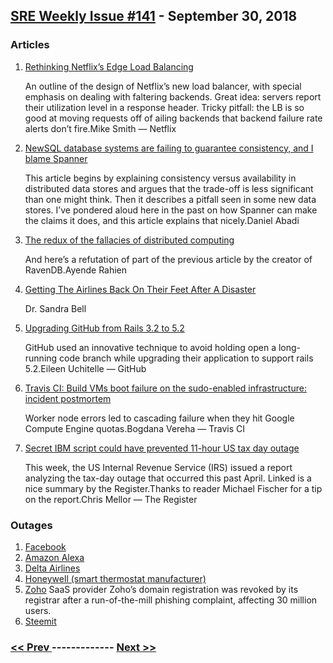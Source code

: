 ## [SRE Weekly Issue #141](https://sreweekly.com/sre-weekly-issue-141/) - September 30, 2018
### Articles

1. [Rethinking Netflix’s Edge Load Balancing](https://medium.com/netflix-techblog/netflix-edge-load-balancing-695308b5548c?source=rss----2615bd06b42e---4)

    An outline of the design of Netflix’s new load balancer, with special emphasis on dealing with faltering backends. Great idea: servers report their utilization level in a response header. Tricky pitfall: the LB is so good at moving requests off of ailing backends that backend failure rate alerts don’t fire.Mike Smith — Netflix
1. [NewSQL database systems are failing to guarantee consistency, and I blame Spanner](http://dbmsmusings.blogspot.com/2018/09/newsql-database-systems-are-failing-to.html)

    This article begins by explaining consistency versus availability in distributed data stores and argues that the trade-off is less significant than one might think. Then it describes a pitfall seen in some new data stores. I’ve pondered aloud here in the past on how Spanner can make the claims it does, and this article explains that nicely.Daniel Abadi
1. [The redux of the fallacies of distributed computing](https://ayende.com/blog/184545-A/the-redux-of-the-fallacies-of-distributed-computing?Key=ca5e02d1-378a-4189-b231-85b509071c44)

    And here’s a refutation of part of the previous article by the creator of RavenDB.Ayende Rahien
1. [Getting The Airlines Back On Their Feet After A Disaster](https://www.informationsecuritybuzz.com/articles/getting-the-airlines-back-on-their-feet-after-a-disaster/)

    Dr. Sandra Bell
1. [Upgrading GitHub from Rails 3.2 to 5.2](https://githubengineering.com/upgrading-github-from-rails-3-2-to-5-2/)

    GitHub used an innovative technique to avoid holding open a long-running code branch while upgrading their application to support rails 5.2.Eileen Uchitelle — GitHub
1. [Travis CI: Build VMs boot failure on the sudo-enabled infrastructure: incident postmortem](http://blog.travis-ci.com/2018-09-27-gce-worker-postmortem)

    Worker node errors led to cascading failure when they hit Google Compute Engine quotas.Bogdana Vereha — Travis CI
1. [Secret IBM script could have prevented 11-hour US tax day outage](https://www.theregister.co.uk/2018/09/25/secret_ibm_script_could_have_prevented_11_hour_us_tax_day_outage/)

    This week, the US Internal Revenue Service (IRS) issued a report analyzing the tax-day outage that occurred this past April. Linked is a nice summary by the Register.Thanks to reader Michael Fischer for a tip on the report.Chris Mellor — The Register
### Outages

1. [Facebook](https://www.rappler.com/technology/news/213055-facebook-suffers-apparent-downtime-forced-logouts-september-28-2018)
1. [Amazon Alexa](https://internetofbusiness.com/iot-security-why-alexas-international-outage-is-a-blow-for-amazon/)
1. [Delta Airlines](http://www.mysuncoast.com/news/national/service-resumed-after-delta-experienced-network-outage/article_87f8cfb3-d842-5be5-bcd4-d36bd82511e3.html)
1. [Honeywell (smart thermostat manufacturer)](https://www.digitaltrends.com/home/honeywell-server-outage-left-users-unable-control-devices/)
1. [Zoho](https://www.zdnet.com/article/domain-registrar-oversteps-taking-down-zoho-domain-impacts-over-30mil-users/)
    SaaS provider Zoho’s domain registration was revoked by its registrar after a run-of-the-mill phishing complaint, affecting 30 million users.
1. [Steemit](https://xbt.net/blog/steemit-platform-fully-operational-following-platform-outage/)

### [ << Prev ](sreweekly-140.md) ------------- [ Next >> ](sreweekly-142.md)